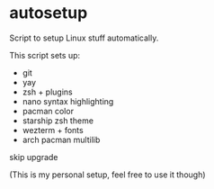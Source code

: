 # autosetup
Script to setup Linux stuff automatically.

This script sets up:
- git
- yay
- zsh + plugins
- nano syntax highlighting
- pacman color
- starship zsh theme
- wezterm + fonts
- arch pacman multilib

skip upgrade

(This is my personal setup, feel free to use it though)
